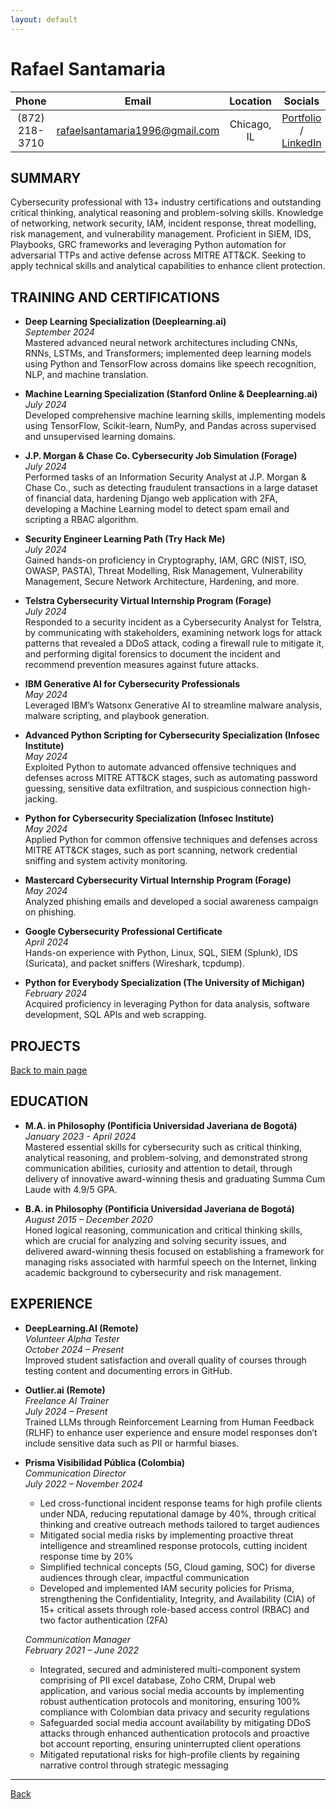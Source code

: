 ```yaml
---
layout: default
---
```


# Rafael Santamaria   

| **Phone** | **Email** | **Location** | **Socials** |
|:--------------:|:----------------:|:-----------:|:-----------------------:|
| (872) 218-3710 | [rafaelsantamaria1996@gmail.com](mailto:rafaelsantamaria1996@gmail.com) | Chicago, IL | [Portfolio](./) / [LinkedIn](https://www.linkedin.com/in/rafael-santamaria-ortega) |


## SUMMARY  

Cybersecurity professional with 13+ industry certifications and outstanding critical thinking, analytical reasoning and problem-solving skills. Knowledge of networking, network security, IAM, incident response, threat modelling, risk management, and vulnerability management. Proficient in SIEM, IDS, Playbooks, GRC frameworks and leveraging Python automation for adversarial TTPs and active defense across MITRE ATT&CK. Seeking to apply technical skills and analytical capabilities to enhance client protection.

## TRAINING AND CERTIFICATIONS  

- **Deep Learning Specialization (Deeplearning.ai)**  
  *September 2024*  
  Mastered advanced neural network architectures including CNNs, RNNs, LSTMs, and Transformers; implemented deep learning models using Python and TensorFlow across domains like speech recognition, NLP, and machine translation.

- **Machine Learning Specialization (Stanford Online & Deeplearning.ai)**  
  *July 2024*  
  Developed comprehensive machine learning skills, implementing models using TensorFlow, Scikit-learn, NumPy, and Pandas across supervised and unsupervised learning domains.

- **J.P. Morgan & Chase Co. Cybersecurity Job Simulation (Forage)**  
  *July 2024*  
  Performed tasks of an Information Security Analyst at J.P. Morgan & Chase Co., such as detecting fraudulent transactions in a large dataset of financial data, hardening Django web application with 2FA, developing a Machine Learning model to detect spam email and scripting a RBAC algorithm.

- **Security Engineer Learning Path (Try Hack Me)**  
  *July 2024*  
  Gained hands-on proficiency in Cryptography, IAM, GRC (NIST, ISO, OWASP, PASTA), Threat Modelling, Risk Management, Vulnerability Management, Secure Network Architecture, Hardening, and more.

- **Telstra Cybersecurity Virtual Internship Program (Forage)**  
  *July 2024*  
  Responded to a security incident as a Cybersecurity Analyst for Telstra, by communicating with stakeholders, examining network logs for attack patterns that revealed a DDoS attack, coding a firewall rule to mitigate it, and performing digital forensics to document the incident and recommend prevention measures against future attacks.

- **IBM Generative AI for Cybersecurity Professionals**  
  *May 2024*  
  Leveraged IBM’s Watsonx Generative AI to streamline malware analysis, malware scripting, and playbook generation.

- **Advanced Python Scripting for Cybersecurity Specialization (Infosec Institute)**  
  *May 2024*  
  Exploited Python to automate advanced offensive techniques and defenses across MITRE ATT&CK stages, such as automating password guessing, sensitive data exfiltration, and suspicious connection high-jacking.

- **Python for Cybersecurity Specialization (Infosec Institute)**  
  *May 2024*  
  Applied Python for common offensive techniques and defenses across MITRE ATT&CK stages, such as port scanning, network credential sniffing and system activity monitoring.

- **Mastercard Cybersecurity Virtual Internship Program (Forage)**  
  *May 2024*  
  Analyzed phishing emails and developed a social awareness campaign on phishing.

- **Google Cybersecurity Professional Certificate**  
  *April 2024*  
  Hands-on experience with Python, Linux, SQL, SIEM (Splunk), IDS (Suricata), and packet sniffers (Wireshark, tcpdump).

- **Python for Everybody Specialization (The University of Michigan)**  
  *February 2024*  
  Acquired proficiency in leveraging Python for data analysis, software development, SQL APIs and web scrapping.

## PROJECTS  

[Back to main page](./)

## EDUCATION  

- **M.A. in Philosophy (Pontificia Universidad Javeriana de Bogotá)**  
  *January 2023 - April 2024*  
  Mastered essential skills for cybersecurity such as critical thinking, analytical reasoning, and problem-solving, and demonstrated strong communication abilities, curiosity and attention to detail, through delivery of innovative award-winning thesis and graduating Summa Cum Laude with 4.9/5 GPA.

- **B.A. in Philosophy (Pontificia Universidad Javeriana de Bogotá)**  
  *August 2015 – December 2020*  
  Honed logical reasoning, communication and critical thinking skills, which are crucial for analyzing and solving security issues, and delivered award-winning thesis focused on establishing a framework for managing risks associated with harmful speech on the Internet, linking academic background to cybersecurity and risk management.

## EXPERIENCE  

- **DeepLearning.AI (Remote)**  
  *Volunteer Alpha Tester*  
  *October 2024 – Present*  
  Improved student satisfaction and overall quality of courses through testing content and documenting errors in GitHub.

- **Outlier.ai (Remote)**  
  *Freelance AI Trainer*  
  *July 2024 – Present*  
  Trained LLMs through Reinforcement Learning from Human Feedback (RLHF) to enhance user experience and ensure model responses don’t include sensitive data such as PII or harmful biases.

- **Prisma Visibilidad Pública (Colombia)**  
  *Communication Director*  
  *July 2022 – November 2024*  
  - Led cross-functional incident response teams for high profile clients under NDA, reducing reputational damage by 40%, through critical thinking and creative outreach methods tailored to target audiences 
  - Mitigated social media risks by implementing proactive threat intelligence and streamlined response protocols, cutting incident response time by 20% 
  - Simplified technical concepts (5G, Cloud gaming, SOC) for diverse audiences through clear, impactful communication  
  - Developed and implemented IAM security policies for Prisma, strengthening the Confidentiality, Integrity, and Availability (CIA) of 15+ critical assets through role-based access control (RBAC) and two factor authentication (2FA)

  *Communication Manager*  
  *February 2021 – June 2022*  
  - Integrated, secured and administered multi-component system comprising of PII excel database, Zoho CRM, Drupal web application, and various social media accounts by implementing robust authentication protocols and monitoring, ensuring 100% compliance with Colombian data privacy and security regulations 
  - Safeguarded social media account availability by mitigating DDoS attacks through enhanced authentication protocols and proactive bot account reporting, ensuring uninterrupted client operations 
  - Mitigated reputational risks for high-profile clients by regaining narrative control through strategic messaging 

---

[Back](./)

